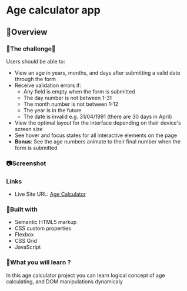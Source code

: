 # Age calculator app

## 🔖Overview

### 🎯The challenge🎯

Users should be able to:

- View an age in years, months, and days after submitting a valid date through the form
- Receive validation errors if:
  - Any field is empty when the form is submitted
  - The day number is not between 1-31
  - The month number is not between 1-12
  - The year is in the future
  - The date is invalid e.g. 31/04/1991 (there are 30 days in April)
- View the optimal layout for the interface depending on their device's screen size
- See hover and focus states for all interactive elements on the page
- **Bonus**: See the age numbers animate to their final number when the form is submitted

### 📷Screenshot

### Links

- Live Site URL: [Age Calculator](https://your-live-site-url.com)

### 📌Built with

- Semantic HTML5 markup
- CSS custom properties
- Flexbox
- CSS Grid
- JavaScript
  


### 📝What you will learn ?

In this age calculator project you can learn logical concept of age calculating,
and DOM manipulations dynamicaly 

